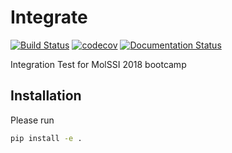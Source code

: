 # Integrate
[![Build Status](https://travis-ci.org/mtesseracted/integrate.svg?branch=master)](https://travis-ci.org/mtesseracted/integrate) [![codecov](https://codecov.io/gh/mtesseracted/integrate/branch/master/graph/badge.svg)](https://codecov.io/gh/mtesseracted/integrate) [![Documentation Status](https://readthedocs.org/projects/am-integrate/badge/?version=latest)](http://am-integrate.readthedocs.io/en/latest/?badge=latest)

Integration Test for MolSSI 2018 bootcamp

## Installation
Please run

```bash
pip install -e .
```
